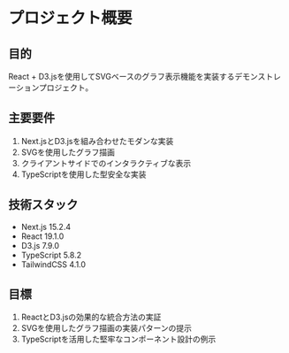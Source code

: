 # プロジェクト概要

## 目的

React + D3.jsを使用してSVGベースのグラフ表示機能を実装するデモンストレーションプロジェクト。

## 主要要件

1. Next.jsとD3.jsを組み合わせたモダンな実装
2. SVGを使用したグラフ描画
3. クライアントサイドでのインタラクティブな表示
4. TypeScriptを使用した型安全な実装

## 技術スタック

- Next.js 15.2.4
- React 19.1.0
- D3.js 7.9.0
- TypeScript 5.8.2
- TailwindCSS 4.1.0

## 目標

1. ReactとD3.jsの効果的な統合方法の実証
2. SVGを使用したグラフ描画の実装パターンの提示
3. TypeScriptを活用した堅牢なコンポーネント設計の例示
